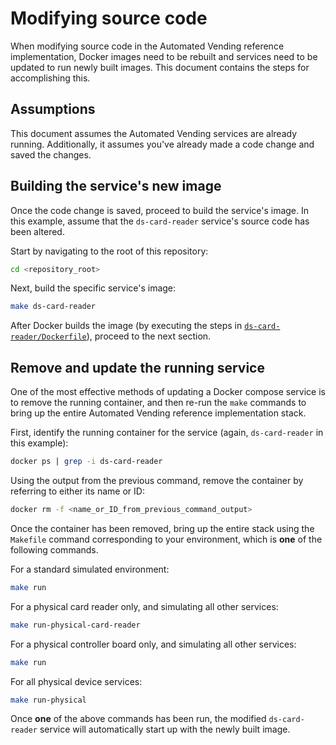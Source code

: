 # Modifying source code

When modifying source code in the Automated Vending reference implementation, Docker images need to be rebuilt and services need to be updated to run newly built images. This document contains the steps for accomplishing this.

## Assumptions

This document assumes the Automated Vending services are already running. Additionally, it assumes you've already made a code change and saved the changes.

## Building the service's new image

Once the code change is saved, proceed to build the service's image. In this example, assume that the `ds-card-reader` service's source code has been altered.

Start by navigating to the root of this repository:

```bash
cd <repository_root>
```

Next, build the specific service's image:

```bash
make ds-card-reader
```

After Docker builds the image (by executing the steps in [`ds-card-reader/Dockerfile`](https://github.com/intel-retail/automated-vending/tree/main/ds-card-reader/Dockerfile)), proceed to the next section.

## Remove and update the running service

One of the most effective methods of updating a Docker compose service is to remove the running container, and then re-run the `make` commands to bring up the entire Automated Vending reference implementation stack.

First, identify the running container for the service (again, `ds-card-reader` in this example):

```bash
docker ps | grep -i ds-card-reader
```

Using the output from the previous command, remove the container by referring to either its name or ID:

```bash
docker rm -f <name_or_ID_from_previous_command_output>
```

Once the container has been removed, bring up the entire stack using the `Makefile` command corresponding to your environment, which is **one** of the following commands.

For a standard simulated environment:

```bash
make run
```

For a physical card reader only, and simulating all other services:

```bash
make run-physical-card-reader
```

For a physical controller board only, and simulating all other services:

```bash
make run
```

For all physical device services:

```bash
make run-physical
```

Once **one** of the above commands has been run, the modified `ds-card-reader` service will automatically start up with the newly built image.

